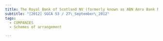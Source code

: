 ```yaml
---
title: The Royal Bank of Scotland NV (formerly known as ABN Amro Bank NV) and others v 
subtitle: "[2012] SGCA 53 / 27\_September\_2012"
tags:
  - COMPANIES
  - Schemes of arrangement

---
```


